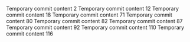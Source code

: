 Temporary commit content 2
Temporary commit content 12
Temporary commit content 18
Temporary commit content 71
Temporary commit content 80
Temporary commit content 82
Temporary commit content 87
Temporary commit content 92
Temporary commit content 110
Temporary commit content 116
